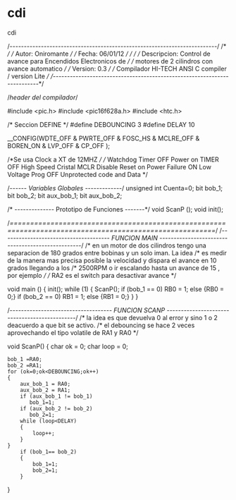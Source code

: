 # cdi
cdi

/*-------------------------------------------------------------------------*/
/*                                                                         */
/*  Autor: Oniromante                                                      */
/*  Fecha: 06/01/12                                                        */
/*                                                                         */
/*  Descripcion: Control de avance para Encendidos Electronicos de         */
/*  motores de 2 cilindros con avance automatico                           */
/*  Version: 0.3                                                           */
/*  Compilador HI-TECH ANSI C compiler / version Lite                      */
/*-------------------------------------------------------------------------*/

/*header del compilador*/

#include <pic.h>
#include <pic16f628a.h>
#include <htc.h>

/* Seccion DEFINE */
#define DEBOUNCING 3
#define DELAY 10

__CONFIG(WDTE_OFF & PWRTE_OFF & FOSC_HS & MCLRE_OFF & BOREN_ON & LVP_OFF & CP_OFF  );

/*Se usa Clock a XT de 12MHZ */
/*
  Watchdog Timer OFF
  Power on TIMER OFF
  High Speed Cristal
  MCLR Disable
  Reset on Power Failure  ON
  Low Voltage Prog  OFF
  Unprotected code and Data
*/

/*------  Variables Globales -------------*/
unsigned int Cuenta=0;
bit bob_1;
bit bob_2;
bit aux_bob_1;
bit aux_bob_2;

/* --------------   Prototipo de Funciones -------*/
void ScanP ();
void init();

/*========================================================================================================*/
/*--------------------------------------   FUNCION MAIN --------------------------------------------------*/
/* en un motor de dos cilindros tengo una separacion de 180 grados entre bobinas y un solo iman. La idea
/* es medir de la manera mas precisa posible la velocidad y dispara el avance en 10 grados llegando a los
/*  2500RPM o ir escalando hasta un avance de 15 , por ejemplo                                            */
/* RA2 es el switch para desactivar avance                                                                */

void main ()
{
    init();
    while (1)
    {
        ScanP();
        if (bob_1 == 0) RB0 = 1;
        else {RB0 = 0;}
        if (bob_2 == 0) RB1 = 1;
        else {RB1 = 0;}
    }
}

/*------------------------------------ FUNCION SCANP ----------------------------------------------*/
/* la idea es que devuelva 0 al error y sino 1 o 2 deacuerdo a que bit se activo.
/* el debouncing se hace 2 veces aprovechando el tipo volatile de RA1 y RA0  */

void ScanP()
{
    char ok    =  0;
    char loop  =  0;

    bob_1 =RA0;
    bob_2 =RA1;
    for (ok=0;ok<DEBOUNCING;ok++)
    {
        aux_bob_1 = RA0;
        aux_bob_2 = RA1;
        if (aux_bob_1 != bob_1)
           bob_1=1;
        if (aux_bob_2 != bob_2)
           bob_2=1;
        while (loop<DELAY)
        {
            loop++;
        }
    }
        if (bob_1== bob_2)
        {
            bob_1=1;
            bob_2=1;
        }
}
